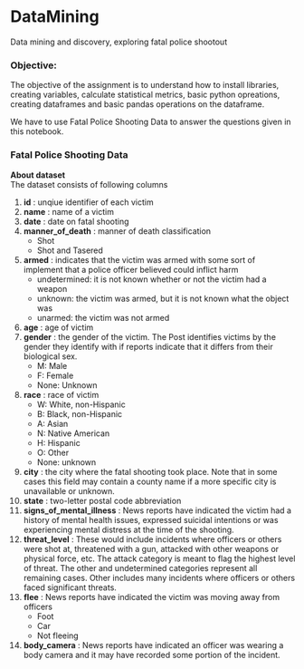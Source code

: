 # DataMining
Data mining and discovery, exploring fatal police shootout

### Objective:
The objective of the assignment is to understand how to install libraries, creating variables, calculate statistical metrics, basic python opreations, creating dataframes and basic pandas operations on the dataframe.

We have to use Fatal Police Shooting Data to answer the questions given in this notebook.

### Fatal Police Shooting Data

**About dataset**\
The dataset consists of following columns
1. **id**                         : unqiue identifier of each victim
2. **name**                       : name of a victim
3. **date**                       : date on fatal shooting 
4. **manner_of_death**            : manner of death classification
    * Shot
    * Shot and Tasered
5. **armed**                      : indicates that the victim was armed with some sort of implement that a police officer believed could inflict harm
    * undetermined: it is not known whether or not the victim had a weapon
    * unknown: the victim was armed, but it is not known what the object was
    * unarmed: the victim was not armed
6. **age**                        : age of victim
7. **gender**                     : the gender of the victim. The Post identifies victims by the gender they identify with if reports indicate that it differs from their biological sex.
    * M: Male
    * F: Female
    * None: Unknown
8. **race**                       : race of victim
    * W: White, non-Hispanic
    * B: Black, non-Hispanic
    * A: Asian
    * N: Native American
    * H: Hispanic
    * O: Other
    * None: unknown
9. **city**                       : the city where the fatal shooting took place. Note that in some cases this field may contain a county name if a more specific city is unavailable or unknown.
10. **state**                     : two-letter postal code abbreviation
11. **signs_of_mental_illness**   : News reports have indicated the victim had a history of mental health issues, expressed suicidal intentions or was experiencing mental distress at the time of the shooting.
12. **threat_level**              : These would include incidents where officers or others were shot at, threatened with a gun, attacked with other weapons or physical force, etc. The attack category is meant to flag the highest level of threat. The other and undetermined categories represent all remaining cases. Other includes many incidents where officers or others faced significant threats. 
13. **flee**                      : News reports have indicated the victim was moving away from officers
    * Foot
    * Car
    * Not fleeing
14. **body_camera**               : News reports have indicated an officer was wearing a body camera and it may have recorded some portion of the incident.